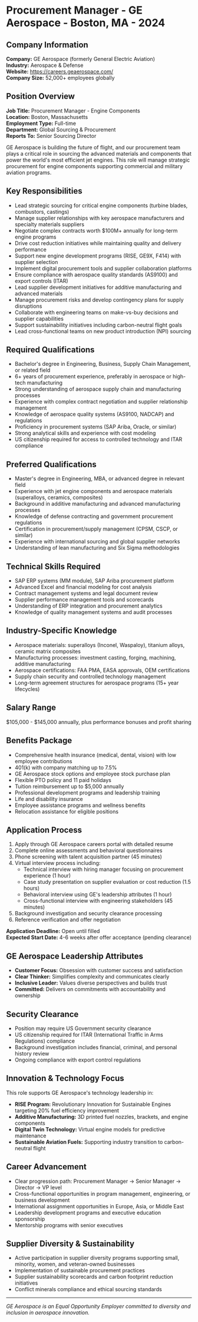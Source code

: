 # Procurement Manager - GE Aerospace - Boston, MA - 2024

## Company Information
**Company:** GE Aerospace (formerly General Electric Aviation)  
**Industry:** Aerospace & Defense  
**Website:** https://careers.geaerospace.com/  
**Company Size:** 52,000+ employees globally  

## Position Overview
**Job Title:** Procurement Manager - Engine Components  
**Location:** Boston, Massachusetts  
**Employment Type:** Full-time  
**Department:** Global Sourcing & Procurement  
**Reports To:** Senior Sourcing Director  

GE Aerospace is building the future of flight, and our procurement team plays a critical role in sourcing the advanced materials and components that power the world's most efficient jet engines. This role will manage strategic procurement for engine components supporting commercial and military aviation programs.

## Key Responsibilities
- Lead strategic sourcing for critical engine components (turbine blades, combustors, castings)
- Manage supplier relationships with key aerospace manufacturers and specialty materials suppliers
- Negotiate complex contracts worth $100M+ annually for long-term engine programs
- Drive cost reduction initiatives while maintaining quality and delivery performance
- Support new engine development programs (RISE, GE9X, F414) with supplier selection
- Implement digital procurement tools and supplier collaboration platforms
- Ensure compliance with aerospace quality standards (AS9100) and export controls (ITAR)
- Lead supplier development initiatives for additive manufacturing and advanced materials
- Manage procurement risks and develop contingency plans for supply disruptions
- Collaborate with engineering teams on make-vs-buy decisions and supplier capabilities
- Support sustainability initiatives including carbon-neutral flight goals
- Lead cross-functional teams on new product introduction (NPI) sourcing

## Required Qualifications
- Bachelor's degree in Engineering, Business, Supply Chain Management, or related field
- 6+ years of procurement experience, preferably in aerospace or high-tech manufacturing
- Strong understanding of aerospace supply chain and manufacturing processes
- Experience with complex contract negotiation and supplier relationship management
- Knowledge of aerospace quality systems (AS9100, NADCAP) and regulations
- Proficiency in procurement systems (SAP Ariba, Oracle, or similar)
- Strong analytical skills and experience with cost modeling
- US citizenship required for access to controlled technology and ITAR compliance

## Preferred Qualifications
- Master's degree in Engineering, MBA, or advanced degree in relevant field
- Experience with jet engine components and aerospace materials (superalloys, ceramics, composites)
- Background in additive manufacturing and advanced manufacturing processes
- Knowledge of defense contracting and government procurement regulations
- Certification in procurement/supply management (CPSM, CSCP, or similar)
- Experience with international sourcing and global supplier networks
- Understanding of lean manufacturing and Six Sigma methodologies

## Technical Skills Required
- SAP ERP systems (MM module), SAP Ariba procurement platform
- Advanced Excel and financial modeling for cost analysis
- Contract management systems and legal document review
- Supplier performance management tools and scorecards
- Understanding of ERP integration and procurement analytics
- Knowledge of quality management systems and audit processes

## Industry-Specific Knowledge
- Aerospace materials: superalloys (Inconel, Waspaloy), titanium alloys, ceramic matrix composites
- Manufacturing processes: investment casting, forging, machining, additive manufacturing
- Aerospace certifications: FAA PMA, EASA approvals, OEM certifications
- Supply chain security and controlled technology management
- Long-term agreement structures for aerospace programs (15+ year lifecycles)

## Salary Range
$105,000 - $145,000 annually, plus performance bonuses and profit sharing

## Benefits Package
- Comprehensive health insurance (medical, dental, vision) with low employee contributions
- 401(k) with company matching up to 7.5%
- GE Aerospace stock options and employee stock purchase plan
- Flexible PTO policy and 11 paid holidays
- Tuition reimbursement up to $5,000 annually
- Professional development programs and leadership training
- Life and disability insurance
- Employee assistance programs and wellness benefits
- Relocation assistance for eligible positions

## Application Process
1. Apply through GE Aerospace careers portal with detailed resume
2. Complete online assessments and behavioral questionnaires
3. Phone screening with talent acquisition partner (45 minutes)
4. Virtual interview process including:
   - Technical interview with hiring manager focusing on procurement experience (1 hour)
   - Case study presentation on supplier evaluation or cost reduction (1.5 hours)
   - Behavioral interview using GE's leadership attributes (1 hour)
   - Cross-functional interview with engineering stakeholders (45 minutes)
5. Background investigation and security clearance processing
6. Reference verification and offer negotiation

**Application Deadline:** Open until filled  
**Expected Start Date:** 4-6 weeks after offer acceptance (pending clearance)

## GE Aerospace Leadership Attributes
- **Customer Focus:** Obsession with customer success and satisfaction
- **Clear Thinker:** Simplifies complexity and communicates clearly
- **Inclusive Leader:** Values diverse perspectives and builds trust
- **Committed:** Delivers on commitments with accountability and ownership

## Security Clearance
- Position may require US Government security clearance
- US citizenship required for ITAR (International Traffic in Arms Regulations) compliance
- Background investigation includes financial, criminal, and personal history review
- Ongoing compliance with export control regulations

## Innovation & Technology Focus
This role supports GE Aerospace's technology leadership in:
- **RISE Program:** Revolutionary Innovation for Sustainable Engines targeting 20% fuel efficiency improvement
- **Additive Manufacturing:** 3D printed fuel nozzles, brackets, and engine components
- **Digital Twin Technology:** Virtual engine models for predictive maintenance
- **Sustainable Aviation Fuels:** Supporting industry transition to carbon-neutral flight

## Career Advancement
- Clear progression path: Procurement Manager → Senior Manager → Director → VP level
- Cross-functional opportunities in program management, engineering, or business development
- International assignment opportunities in Europe, Asia, or Middle East
- Leadership development programs and executive education sponsorship
- Mentorship programs with senior executives

## Supplier Diversity & Sustainability
- Active participation in supplier diversity programs supporting small, minority, women, and veteran-owned businesses
- Implementation of sustainable procurement practices
- Supplier sustainability scorecards and carbon footprint reduction initiatives
- Conflict minerals compliance and ethical sourcing standards

---
*GE Aerospace is an Equal Opportunity Employer committed to diversity and inclusion in aerospace innovation.*
